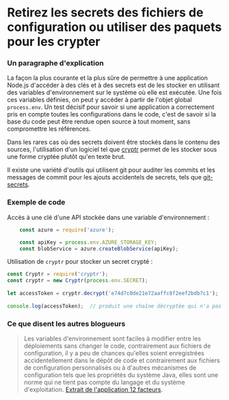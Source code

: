# Retirez les secrets des fichiers de configuration ou utiliser des paquets pour les crypter

### Un paragraphe d'explication

La façon la plus courante et la plus sûre de permettre à une application Node.js d'accéder à des clés et à des secrets est de les stocker en utilisant des variables d'environnement sur le système où elle est exécutée. Une fois ces variables définies, on peut y accéder à partir de l'objet global `process.env`.
Un test décisif pour savoir si une application a correctement pris en compte toutes les configurations dans le code, c'est de savoir si la base du code peut être rendue open source à tout moment, sans compromettre les références.

Dans les rares cas où des secrets doivent être stockés dans le contenu des sources, l'utilisation d'un logiciel tel que [cryptr](https://www.npmjs.com/package/cryptr) permet de les stocker sous une forme cryptée plutôt qu'en texte brut.

Il existe une variété d'outils qui utilisent git pour auditer les commits et les messages de commit pour les ajouts accidentels de secrets, tels que [git-secrets](https://github.com/awslabs/git-secrets).

### Exemple de code

Accès à une clé d'une API stockée dans une variable d'environnement :

```javascript
    const azure = require('azure');

    const apiKey = process.env.AZURE_STORAGE_KEY;
    const blobService = azure.createBlobService(apiKey);
```

Utilisation de `cryptr` pour stocker un secret crypté :

```javascript
const Cryptr = require('cryptr');
const cryptr = new Cryptr(process.env.SECRET);
 
let accessToken = cryptr.decrypt('e74d7c0de21e72aaffc8f2eef2bdb7c1');
 
console.log(accessToken);  // produit une chaîne décryptée qui n'a pas été stockée dans le contenu de la source
```

### Ce que disent les autres blogueurs

> Les variables d'environnement sont faciles à modifier entre les déploiements sans changer le code, contrairement aux fichiers de configuration, il y a peu de chances qu'elles soient enregistrées accidentellement dans le dépôt de code et contrairement aux fichiers de configuration personnalisés ou à d'autres mécanismes de configuration tels que les propriétés du système Java, elles sont une norme qui ne tient pas compte du langage et du système d'exploitation. [Extrait de l'application 12 facteurs](https://12factor.net/config).
